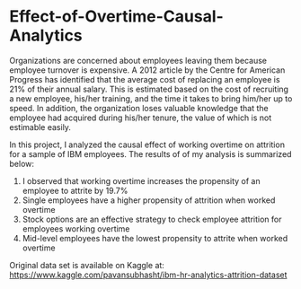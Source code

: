 # Effect-of-Overtime-Causal-Analytics

Organizations are concerned about employees leaving them because employee turnover is expensive. A 2012 article by the Centre for American Progress has identified that the average cost of replacing an employee is 21% of their annual salary. This is estimated based on the cost of recruiting a new employee, his/her training, and the time it takes to bring him/her up to speed. In addition, the organization loses valuable knowledge that the employee had acquired during his/her tenure, the value of which is not estimable easily.

In this project, I analyzed the causal effect of working overtime on attrition for a sample of IBM employees. The results of
of my analysis is summarized below:

1. I observed that working overtime increases the propensity of an employee to attrite by 19.7%
2. Single employees have a higher propensity of attrition when worked overtime
3. Stock options are an effective strategy to check employee attrition for employees working
overtime
4. Mid-level employees have the lowest propensity to attrite when worked overtime

Original data set is available on Kaggle at: https://www.kaggle.com/pavansubhasht/ibm-hr-analytics-attrition-dataset 
